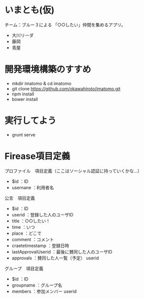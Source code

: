 # いまとも(仮)

チーム：ブルー３による 「○○したい」仲間を集めるアプリ。

* 大川リーダ
* 藤岡
* 青屋

# 開発環境構築のすすめ

* mkdir imatomo & cd imatomo  
* git clone https://github.com/okawahiroto/imatomo.git  
* npm install
* bower install

# 実行してよう

* grunt serve

# Firease項目定義


プロファイル　項目定義（ここはソーシャル認証に持っていくかな...）
* $id         ：ID
* usernane    ：利用者名


公言　項目定義
* $id         ：ID
* userid      ：登録した人のユーザID
* title       ：○○したい！
* time        ：いつ
* place       ：どこで
* comment     ：コメント
* craetetimestamp ：登録日時
* lastApprovalUserid  ：最後に賛同した人のユーザID
* approvals   ：賛同した人一覧（予定）
     userid

グループ　項目定義
* $id         ：ID
* groupname   ：グループ名
* members     ：参加メンバー
     userid
